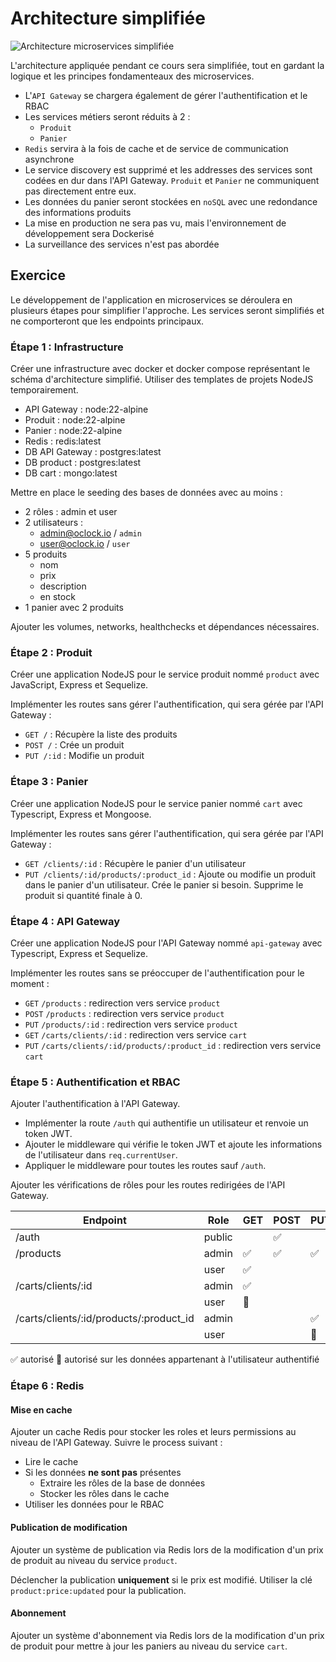 # Architecture simplifiée

![Architecture microservices simplifiée](./µservices-simplified.drawio.png)

L'architecture appliquée pendant ce cours sera simplifiée, tout en gardant la logique et les principes fondamenteaux des microservices.

- L'`API Gateway` se chargera également de gérer l'authentification et le RBAC
- Les services métiers seront réduits à 2 :
  - `Produit`
  - `Panier`
- `Redis` servira à la fois de cache et de service de communication asynchrone
- Le service discovery est supprimé et les addresses des services sont codées en dur dans l'API Gateway. `Produit` et `Panier` ne communiquent pas directement entre eux.
- Les données du panier seront stockées en `noSQL` avec une redondance des informations produits
- La mise en production ne sera pas vu, mais l'environnement de développement sera Dockerisé
- La surveillance des services n'est pas abordée

## Exercice

Le développement de l'application en microservices se déroulera en plusieurs étapes pour simplifier l'approche. Les services seront simplifiés et ne comporteront que les endpoints principaux.

### Étape 1 : Infrastructure

Créer une infrastructure avec docker et docker compose représentant le schéma d'architecture simplifié. Utiliser des templates de projets NodeJS temporairement.

- API Gateway : node:22-alpine
- Produit : node:22-alpine
- Panier : node:22-alpine
- Redis : redis:latest
- DB API Gateway : postgres:latest
- DB product : postgres:latest
- DB cart : mongo:latest

Mettre en place le seeding des bases de données avec au moins :

- 2 rôles : admin et user
- 2 utilisateurs :
  - <admin@oclock.io> / `admin`
  - <user@oclock.io> / `user`
- 5 produits
  - nom
  - prix
  - description
  - en stock
- 1 panier avec 2 produits

Ajouter les volumes, networks, healthchecks et dépendances nécessaires.

### Étape 2 : Produit

Créer une application NodeJS pour le service produit nommé `product` avec JavaScript, Express et Sequelize.

Implémenter les routes sans gérer l'authentification, qui sera gérée par l'API Gateway :

- `GET /` : Récupère la liste des produits
- `POST /` : Crée un produit
- `PUT /:id` : Modifie un produit

### Étape 3 : Panier

Créer une application NodeJS pour le service panier nommé `cart` avec Typescript, Express et Mongoose.

Implémenter les routes sans gérer l'authentification, qui sera gérée par l'API Gateway :

- `GET /clients/:id` : Récupère le panier d'un utilisateur
- `PUT /clients/:id/products/:product_id` : Ajoute ou modifie un produit dans le panier d'un utilisateur. Crée le panier si besoin. Supprime le produit si quantité finale à 0.

### Étape 4 : API Gateway

Créer une application NodeJS pour l'API Gateway nommé `api-gateway` avec Typescript, Express et Sequelize.

Implémenter les routes sans se préoccuper de l'authentification pour le moment :

- `GET` `/products` : redirection vers service `product`
- `POST` `/products` : redirection vers service `product`
- `PUT` `/products/:id` : redirection vers service `product`
- `GET` `/carts/clients/:id` : redirection vers service `cart`
- `PUT` `/carts/clients/:id/products/:product_id` : redirection vers service `cart`

### Étape 5 : Authentification et RBAC

Ajouter l'authentification à l'API Gateway.

- Implémenter la route `/auth` qui authentifie un utilisateur et renvoie un token JWT.
- Ajouter le middleware qui vérifie le token JWT et ajoute les informations de l'utilisateur dans `req.currentUser`.
- Appliquer le middleware pour toutes les routes sauf `/auth`.

Ajouter les vérifications de rôles pour les routes redirigées de l'API Gateway.

| Endpoint | Role | GET | POST | PUT | DELETE |
|----------|------|-----|------|-----|--------|
| /auth | public | | ✅ | | |
| /products | admin | ✅ | ✅ | ✅ | |
|  | user | ✅ | | | |
| /carts/clients/:id | admin | ✅ | | | |
|  | user | 👤 | | | |
| /carts/clients/:id/products/:product_id | admin | | | ✅ | |
|  | user | | | 👤 | |

✅ autorisé 👤 autorisé sur les données appartenant à l'utilisateur authentifié

### Étape 6 : Redis

#### Mise en cache

Ajouter un cache Redis pour stocker les roles et leurs permissions au niveau de l'API Gateway. Suivre le process suivant :

- Lire le cache
- Si les données **ne sont pas** présentes
  - Extraire les rôles de la base de données
  - Stocker les rôles dans le cache
- Utiliser les données pour le RBAC

#### Publication de modification

Ajouter un système de publication via Redis lors de la modification d'un prix de produit au niveau du service `product`.

Déclencher la publication **uniquement** si le prix est modifié. Utiliser la clé `product:price:updated` pour la publication.

#### Abonnement

Ajouter un système d'abonnement via Redis lors de la modification d'un prix de produit pour mettre à jour les paniers au niveau du service `cart`.
